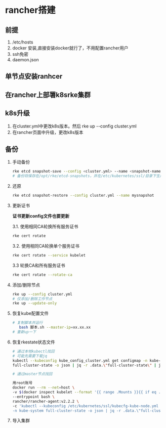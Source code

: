 # rancher搭建

## 前提

1. /etc/hosts
2. docker 安装,直接安装docker就行了，不用配置rancher用户
3. ssh免密
4. daemon.json

## 单节点安装ranhcer

## 在rancher上部署k8srke集群

## k8s升级

1. 在cluster.yml中更改k8s版本。然后 rke up --config cluster.yml
2. 在rancher页面中升级，更改k8s版本

## 备份

1. 手动备份

    ```bash
    rke etcd snapshot-save --config <cluster.yml> --name <snapshot-name>
    # 备份将保存在/opt/rke/etcd-snapshots，并在/etc/kubernetes/ssl/目录下生成pki.bundle.tar.gz文件。

    ```

2. 还原

    ```bash
    rke etcd snapshot-restore --config cluster.yml --name mysnapshot

    ```

3. 更新证书

    **证书更新config文件也要更新**

    3.1. 使用相同CA轮换所有服务证书

    ```bash
    rke cert rotate
    ```

    3.2. 使用相同CA轮换单个服务证书

    ```bash
    rke cert rotate --service kubelet

    ```

    3.3 轮换CA和所有服务证书

    ```bash
    rke cert rotate --rotate-ca
    ```

4. 添加/删除节点

    ```bash
    rke up --config cluster.yml
    # 仅添加/删除工作节点
    rke up --update-only
    ```

5. 恢复kube配置文件

    ```bash
    # 复制脚本并运行
       bash 脚本.sh --master-ip=xx.xx.xx
    # 重新up一下
    ```

6. 恢复rkestate状态文件

    ```bash
    # 通过本地kubectl找回
    # 可能先需要下载jq
    kubectl --kubeconfig kube_config_cluster.yml get configmap -n kube-system \
    full-cluster-state -o json | jq -r .data.\"full-cluster-state\" | jq -r . > <rke-config-name>.rkestate

    # 通过master节点找回

    用root账号
    docker run --rm --net=host \
    -v $(docker inspect kubelet --format '{{ range .Mounts }}{{ if eq .Destination "/etc/kubernetes" }}{{ .Source }}{{ end }}{{ end }}')/ssl:/etc/kubernetes/ssl:ro \
    --entrypoint bash \
    rancher/rancher-agent:v2.2.2 \
    -c 'kubectl --kubeconfig /etc/kubernetes/ssl/kubecfg-kube-node.yml get configmap \
    -n kube-system full-cluster-state -o json | jq -r .data.\"full-cluster-state\" | jq -r .' > <rke-config-name>.rkestate
    ```

7. 导入集群
